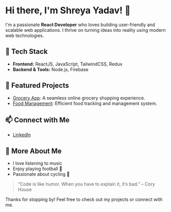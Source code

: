 # Hi there, I'm Shreya Yadav! 👋

I'm a passionate **React Developer** who loves building user-friendly and scalable web applications. I thrive on turning ideas into reality using modern web technologies.

## 🚀 Tech Stack
- **Frontend:** ReactJS, JavaScript, TailwindCSS, Redux
- **Backend & Tools:** Node.js, Firebase

## 🌟 Featured Projects
- [Grocery App](https://github.com/shreyay4060/grocery): A seamless online grocery shopping experience.
- [Food Management](https://github.com/shreyay4060/food-mangement): Efficient food tracking and management system.

## 📫 Connect with Me
- [LinkedIn](https://www.linkedin.com/in/shreya-yadav-53286028b)

## 🎵 More About Me
- I love listening to music
- Enjoy playing football 🏈
- Passionate about cycling 🚴

> “Code is like humor. When you have to explain it, it’s bad.” – Cory House

Thanks for stopping by! Feel free to check out my projects or connect with me.
